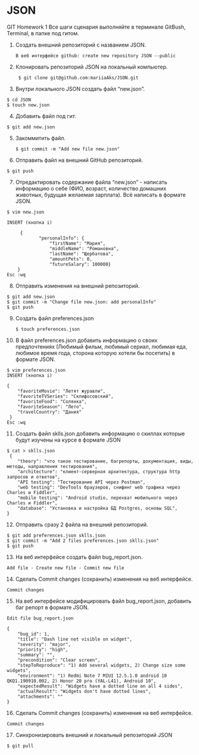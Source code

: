 # JSON
GIT Homework 1
Все шаги сценария выполняйте в терминале GitBush, Terminal, в папке под гитом.

 1. Создать внешний репозиторий c названием JSON.
 
 		В веб интерфейсе github: create new repository JSON --public

2. Клонировать репозиторий JSON на локальный компьютер.
 
 		$ git clone git@github.com:mariiaAks/JSON.git
		
  3. Внутри локального JSON создать файл “new.json”.
 
	$ cd JSON
	$ touch new.json
		
  4. Добавить файл под гит.
 
	$ git add new.json
 
 5. Закоммитить файл.
 
 		$ git commit -m "Add new file new.json"
		
  6. Отправить файл на внешний GitHub репозиторий.

	$ git push 
		
  7. Отредактировать содержание файла “new.json” - написать информацию о себе (ФИО, возраст, количество домашних животных, будущая желаемая зарплата). Всё написать в формате JSON.
 
	$ vim new.json

	INSERT (кнопка i)
  
 		 {
    			"personalInfo": {
    				"firstName": "Мария",
					"middleName": "Романовна",
					"lastName": "Щербатова",
					"amountPets": 0,
					"futureSalary": 100000}
	 	}
 	Esc :wq
		
  8. Отправить изменения на внешний репозиторий.

	$ git add new.json
	$ git commit -m "Change file new.json: add personalInfo"
	$ git push
 
 9. Создать файл preferences.json
  
 		$ touch preferences.json
 
 10. В файл preferences.json добавить информацию о своих предпочтениях (Любимый фильм, любимый сериал, любимая еда, любимое время года, сторона которую хотели бы посетить) в формате JSON.
 
 	$ vim preferences.json
  	INSERT (кнопка i)
	
	{
    	"favoriteMovie": "Летят журавли",
		"favoriteTVSeries": "Склифосовский",
		"favoriteFood": "Солянка",
		"favoriteSeason": "Лето",
		"travelCountry": "Дания"
	 }
 	Esc :wq 
 
 11. Создать файл sklls.json добавить информацию о скиллах которые будут изучены на курсе в формате JSON
 
 	$ cat > sklls.json
 	 {
		"theory": "что такое тестирование, багрепорты, документация, виды, методы, направления тестирования",
		"architecture": "клиент-серверная архитектура, структура http запросов и ответов",
		"API testing": "Тестирование API через Postman",
		"web testing": "DevTools браузеров, снифинг web трафика через Charles и Fiddler",
		"mobile testing": "Android studio, перехват мобильного через Charles и Fiddler",
		"database": "Установка и настройка БД Postgres, основы SQL",
 	} 
 12. Отправить сразу 2 файла на внешний репозиторий.
 
 	$ git add preferences.json sklls.json
  	$ git commit -m "Add 2 files preferences.json sklls.json"
  	$ git push

 13. На веб интерфейсе создать файл bug_report.json.
 
 	Add file - Create new file - Commit new file
 
 14. Сделать Commit changes (сохранить) изменения на веб интерфейсе.
 
 	Commit changes
 
 15. На веб интерфейсе модифицировать файл bug_report.json, добавить баг репорт в формате JSON.
 
 	Edit file bug_report.json
 
 	{
		"bug_id": 1,
		"title": "Dash line not visible on widget",
		"severity": "major",
		"priority": "high",
		"summary": "",
		"precondition": "Clear screen",
		"stepToReproduce": "1) Add several widgets, 2) Change size some widgets",
		"environment": "1) Redmi Note 7 MIUI 12.5.1.0 android 10 QKQ1.190910.002, 2) Honor 20 pro (YAL-L41), Android 10",
		"expectedResult": "Widgets have a dotted line on all 4 sides",
		"actualResult": "Widgets don't have dotted lines",
		"attachments": ""
	} 

 16. Сделать Commit changes (сохранить) изменения на веб интерфейсе.
 
 	Commit changes
 
 17. Синхронизировать внешний и локальный репозиторий JSON
 
 	$ git pull
